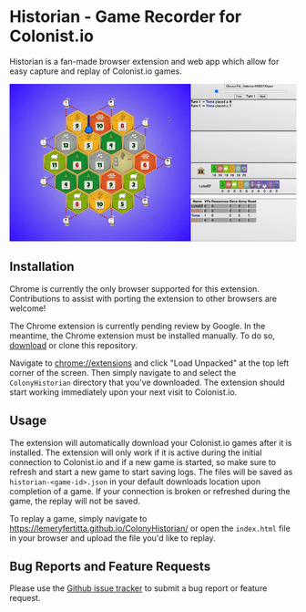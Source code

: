 # Historian - Game Recorder for Colonist.io

Historian is a fan-made browser extension and web app which allow for easy capture and replay of Colonist.io games.

![](media/historian.gif)

## Installation

Chrome is currently the only browser supported for this extension. Contributions to assist with porting the extension to other browsers are welcome!

The Chrome extension is currently pending review by Google. In the meantime, the Chrome extension must be installed manually. To do so, [download](https://github.com/lemeryfertitta/ColonyHistorian/archive/refs/heads/main.zip) or clone this repository.

Navigate to [chrome://extensions](chrome://extensions) and click "Load Unpacked" at the top left corner of the screen. Then simply navigate to and select the `ColonyHistorian` directory that you've downloaded. The extension should start working immediately upon your next visit to Colonist.io.

## Usage

The extension will automatically download your Colonist.io games after it is installed. The extension will only work if it is active during the initial connection to Colonist.io and if a new game is started, so make sure to refresh and start a new game to start saving logs. The files will be saved as `historian-<game-id>.json` in your default downloads location upon completion of a game. If your connection is broken or refreshed during the game, the replay will not be saved.

To replay a game, simply navigate to https://lemeryfertitta.github.io/ColonyHistorian/ or open the `index.html` file in your browser and upload the file you'd like to replay.

## Bug Reports and Feature Requests

Please use the [Github issue tracker](https://github.com/lemeryfertitta/ColonyHistorian/issues) to submit a bug report or feature request.
